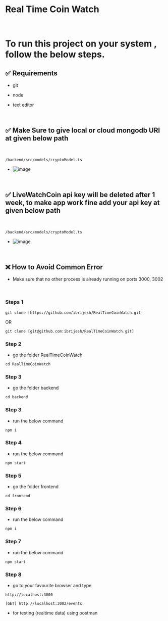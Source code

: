 # Real Time Coin Watch

<br>


# To run this project on your system , follow the below steps.

## ✅ Requirements

- git
- node
- text editor

  <br>

## ✅ Make Sure to give local or cloud mongodb URI at given below path 

  <br>

``` /backend/src/models/cryptoModel.ts  ``` 
 - ![image](https://github.com/user-attachments/assets/dc5d28a0-7a36-4b2f-81da-dc36caa6d22b)


  <br>

## ✅ LiveWatchCoin api key will be deleted after 1 week, to make app work fine add your api key at given below path 

  <br>

``` /backend/src/models/cryptoModel.ts  ```
 - ![image](https://github.com/user-attachments/assets/4a9ba496-7fae-42c7-9d4b-c10a7d45b814)


  <br>

## ❌ How to Avoid  Common Error  
- Make sure that  no other  process is already running on ports 3000, 3002

  <br>

### Steps 1
```
git clone [https://github.com/ibrijesh/RealTimeCoinWatch.git]
```

 OR

```
git clone [git@github.com:ibrijesh/RealTimeCoinWatch.git]
```

### Step 2
- go the folder RealTimeCoinWatch
``` 
cd RealTimeCoinWatch
```

### Step 3
- go the folder backend
``` 
cd backend
```

### Step 3
- run the below command
``` 
npm i
```

### Step 4
- run the below command
``` 
npm start
```


### Step 5
- go the folder frontend
``` 
cd frontend
```

### Step 6
- run the below command
``` 
npm i
```

### Step 7
- run the below command
``` 
npm start
```

### Step 8
- go to your favourite browser and  type
```
http://localhost:3000    
```
```
[GET] http://localhost:3002/events      
```

- for testing (realtime data) using postman 
<br>
<br>


